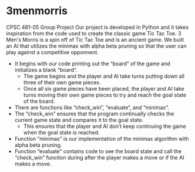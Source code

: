 # 3menmorris
CPSC 481-05 Group Project
Our project is developed in Python and it takes inspiration from the code used to create the classic game Tic Tac Toe. 3 Men's Morris is a spin off of Tic Tac Toe and is an ancient game.
We built an AI that utilizes the minimax with alpha beta pruning so that the user can play against a competitive opponnent.
- It begins with our code printing out the “board” of the game and initializes a blank “board”. 
  - The game begins and the player and AI take turns putting down all three of their own game pieces.
  - Once all six game pieces have been placed, the player and AI take turns moving their own game pieces to try and reach the goal state of the board. 
- There are functions like “check_win”, “evaluate”, and “minimax”. 
- The “check_win” ensures that the program continually checks the current game state and compares it to the goal state. 
  - This ensures that the player and AI don’t keep continuing the game when the goal state is reached. 
- Function “minimax” is our implementation of the minimax algorithm with alpha beta pruning. 
- Function “evaluate” contains code to see the board state and call the “check_win” function during after the player makes a move or if the AI makes a move. 
